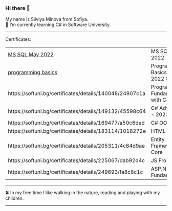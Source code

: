 ### Hi there 👋
My name is Silviya Minova from Sofiya.
<br/>
🌱 I’m currently learning  C# in Software University.
<!--
**Silvi887/Silvi887** is a ✨ _special_ ✨ repository because its `README.md` (this file) appears on your GitHub profile.

Here are some ideas to get you started:

- 🔭 I’m currently working on ...
- 🌱 I’m currently learning Programming Basics with C# 
- 👯 I’m looking to collaborate on ...
- 🤔 I’m looking for help with ...
- 💬 Ask me about ...
- 📫 How to reach me: ...
- 😄 Pronouns: ...
- ⚡ Fun fact: ...
-->
<hr>
Certificates:<br/>
  <table>
    <tr><td><a href="https://softuni.bg/certificates/details/134786/2ec2090d">MS SQL May 2022</a></td><td>MS SQL May 2022</td></tr>
    <tr><td><a href="https://softuni.bg/certificates/details/140048/24907c1a">programming basics</a></td><td>Programming Basics- July 2022 C#"</td></tr>
    <tr><td>https://softuni.bg/certificates/details/140048/24907c1a</td><td>Programming Fundanentals with C#</td></tr>
    <tr><td>https://softuni.bg/certificates/details/149132/45598c64</td><td>C# Advanced - 2023</td></tr>
    <tr><td>https://softuni.bg/certificates/details/169477/a50c6ded</td><td>C# OOP</td></tr>
    <tr><td>https://softuni.bg/certificates/details/183114/1018272e</td><td>HTML & CSS</td></tr>
    <tr><td>https://softuni.bg/certificates/details/205311/4c84d9ae</td><td>Entity Framework Core</td></tr>
    <tr><td>https://softuni.bg/certificates/details/225067/dab92d4c</td><td>JS Front-End</td></tr>
    <tr><td>https://softuni.bg/certificates/details/249693/fa8c8c1c </td><td>ASP.NET Fundamentals</td></tr>
   </table> 
<!--MS SQL May 2022
<br/>https://softuni.bg/certificates/details/134786/2ec2090d
<br/>
Programming Basics- July 2022 C#
<br/>
https://softuni.bg/certificates/details/140048/24907c1a
<br/>
Programming Fundanentals with C#
<br/>
https://softuni.bg/certificates/details/149132/45598c64
<br/>
C# Advanced - 2023
<br/>
https://softuni.bg/certificates/details/169477/a50c6ded
<br/>
C# OOP
<br/>
https://softuni.bg/certificates/details/183114/1018272e
<br/>
HTML & CSS
<br/>
https://softuni.bg/certificates/details/205311/4c84d9ae
<br/>
Entity Framework Core
<br/>
https://softuni.bg/certificates/details/242348/5890f29d<br/>
JS Front-End
<br/>
https://softuni.bg/certificates/details/225067/dab92d4c
<br/>
https://softuni.bg/certificates/details/249693/fa8c8c1c -ASP.NET Fundamentals-->
<hr>
🍀 In my free time I like walking in the nature, reading and playing with my children.

<hr>
